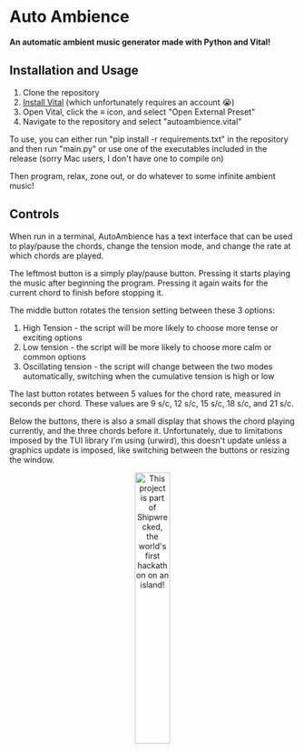 # Auto Ambience
**An automatic ambient music generator made with Python and Vital!**

## Installation and Usage
1. Clone the repository
2. [Install Vital](https://vital.audio/) (which unfortunately requires an account 😭)
3. Open Vital, click the ≡ icon, and select "Open External Preset"
4. Navigate to the repository and select "autoambience.vital"

To use, you can either run "pip install -r requirements.txt" in the repository and then run "main.py" or use one of the executables included in the release (sorry Mac users, I don't have one to compile on)

Then program, relax, zone out, or do whatever to some infinite ambient music!

## Controls
When run in a terminal, AutoAmbience has a text interface that can be used to play/pause the chords, change the tension mode, and change the rate at which chords are played.

The leftmost button is a simply play/pause button. Pressing it starts playing the music after beginning the program. Pressing it again waits for the current chord to finish before stopping it.

The middle button rotates the tension setting between these 3 options:
1. High Tension - the script will be more likely to choose more tense or exciting options
2. Low tension - the script will be more likely to choose more calm or common options
3. Oscillating tension - the script will change between the two modes automatically, switching when the cumulative tension is high or low

The last button rotates between 5 values for the chord rate, measured in seconds per chord. These values are 9 s/c, 12 s/c, 15 s/c, 18 s/c, and 21 s/c.

Below the buttons, there is also a small display that shows the chord playing currently, and the three chords before it. Unfortunately, due to limitations imposed by the TUI library I'm using (urwird), this doesn't update unless a graphics update is imposed, like switching between the buttons or resizing the window. 

<div align="center">
  <a href="https://shipwrecked.hackclub.com/?t=ghrm" target="_blank">
    <img src="https://hc-cdn.hel1.your-objectstorage.com/s/v3/739361f1d440b17fc9e2f74e49fc185d86cbec14_badge.png" 
         alt="This project is part of Shipwrecked, the world's first hackathon on an island!" 
         style="width: 35%;">
  </a>
</div>
